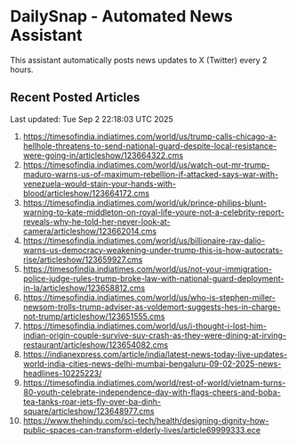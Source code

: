 # DailySnap - Automated News Assistant

This assistant automatically posts news updates to X (Twitter) every 2 hours.

## Recent Posted Articles

Last updated: Tue Sep  2 22:18:03 UTC 2025

1. https://timesofindia.indiatimes.com/world/us/trump-calls-chicago-a-hellhole-threatens-to-send-national-guard-despite-local-resistance-were-going-in/articleshow/123664322.cms
2. https://timesofindia.indiatimes.com/world/us/watch-out-mr-trump-maduro-warns-us-of-maximum-rebellion-if-attacked-says-war-with-venezuela-would-stain-your-hands-with-blood/articleshow/123664172.cms
3. https://timesofindia.indiatimes.com/world/uk/prince-philips-blunt-warning-to-kate-middleton-on-royal-life-youre-not-a-celebrity-report-reveals-why-he-told-her-never-look-at-camera/articleshow/123662014.cms
4. https://timesofindia.indiatimes.com/world/us/billionaire-ray-dalio-warns-us-democracy-weakening-under-trump-this-is-how-autocrats-rise/articleshow/123659927.cms
5. https://timesofindia.indiatimes.com/world/us/not-your-immigration-police-judge-rules-trump-broke-law-with-national-guard-deployment-in-la/articleshow/123658812.cms
6. https://timesofindia.indiatimes.com/world/us/who-is-stephen-miller-newsom-trolls-trump-adviser-as-voldemort-suggests-hes-in-charge-not-trump/articleshow/123651555.cms
7. https://timesofindia.indiatimes.com/world/us/i-thought-i-lost-him-indian-origin-couple-survive-suv-crash-as-they-were-dining-at-irving-restaurant/articleshow/123654082.cms
8. https://indianexpress.com/article/india/latest-news-today-live-updates-world-india-cities-news-delhi-mumbai-bengaluru-09-02-2025-news-headlines-10225223/
9. https://timesofindia.indiatimes.com/world/rest-of-world/vietnam-turns-80-youth-celebrate-independence-day-with-flags-cheers-and-boba-tea-tanks-roar-jets-fly-over-ba-dinh-square/articleshow/123648977.cms
10. https://www.thehindu.com/sci-tech/health/designing-dignity-how-public-spaces-can-transform-elderly-lives/article69999333.ece
